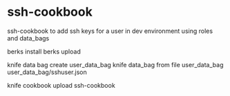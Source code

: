 # ssh-cookbook

ssh-cookbook to add ssh keys for a user in dev environment using roles and data_bags

berks install
berks upload


knife data bag create user_data_bag
knife data_bag from file user_data_bag user_data_bag/sshuser.json

knife cookbook upload ssh-cookbook
